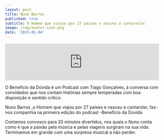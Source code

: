 ```yaml
---
layout: post
title: Nuno Barros
published: true
subtitle: O Homem que viajou por 27 países e nasceu a cantarolar.
image: /img/avatar-icon.png
date: '2015-01-04'
---
```


<iframe width="100%" height="120" src="https://www.mixcloud.com/widget/iframe/?hide_cover=1&light=1&feed=%2Fbeneficiodaduvida%2Fbenef%C3%ADcio-da-d%C3%BAvida-nuno-barros%2F" frameborder="0" ></iframe>


O Benefício da Dúvida é um Podcast com Tiago Gonçalves, à conversa com convidados que nos contam histórias sempre temperadas com boa disposição e sentido crítico.

Nuno Barros ,o Homem que viajou por 27 países e nasceu a cantarolar, faz-nos companhia na primeira edição do podcast -Benefício da Dúvida

Contamos convosco para 20 minutos divertidos, nos quais o Nuno conta como é que a paixão pela música e pelas viagens surgiram na sua vida.
Terminamos em grande com uma surpresa musical a não perder.

